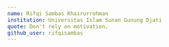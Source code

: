 ```yaml
---
name: Rifqi Sambas Khairurrohman
institution: Universitas Islam Sunan Gunung Djati 
quote: Don't rely on motivation.
github_user: rifqisambas
---
```

